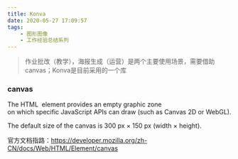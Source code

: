 ```yaml
---
title: Konva
date: 2020-05-27 17:09:57
tags:
    - 图形图像
    - 工作经验总结系列
---
```

> 作业批改（教学），海报生成（运营）是两个主要使用场景，需要借助canvas；Konva是目前采用的一个库

### canvas
The HTML <canvas> element provides an empty graphic zone on which specific JavaScript APIs can draw (such as Canvas 2D or WebGL).

The default size of the canvas is 300 px × 150 px (width × height).

官方文档指路：https://developer.mozilla.org/zh-CN/docs/Web/HTML/Element/canvas
